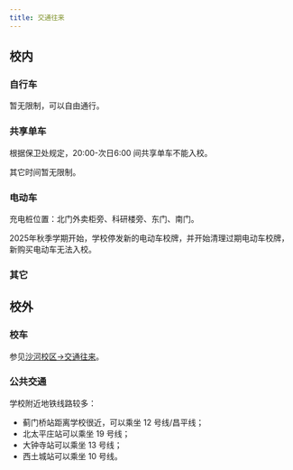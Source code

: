 ```yaml
---
title: 交通往来
---
```


## 校内

### 自行车

暂无限制，可以自由通行。

### 共享单车

根据保卫处规定，20:00-次日6:00 间共享单车不能入校。

其它时间暂无限制。

### 电动车

充电桩位置：北门外卖柜旁、科研楼旁、东门、南门。

2025年秋季学期开始，学校停发新的电动车校牌，并开始清理过期电动车校牌，新购买电动车无法入校。

### 其它

## 校外

### 校车

参见[沙河校区->交通往来](/沙河校区/交通往来#校车)。

### 公共交通

学校附近地铁线路较多：

- 蓟门桥站距离学校很近，可以乘坐 12 号线/昌平线；
- 北太平庄站可以乘坐 19 号线；
- 大钟寺站可以乘坐 13 号线；
- 西土城站可以乘坐 10 号线。
